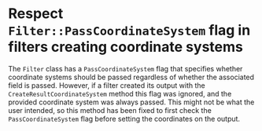 # Respect `Filter::PassCoordinateSystem` flag in filters creating coordinate systems

The `Filter` class has a `PassCoordinateSystem` flag that specifies whether
coordinate systems should be passed regardless of whether the associated
field is passed. However, if a filter created its output with the
`CreateResultCoordinateSystem` method this flag was ignored, and the
provided coordinate system was always passed. This might not be what the
user intended, so this method has been fixed to first check the
`PassCoordinateSystem` flag before setting the coordinates on the output.
